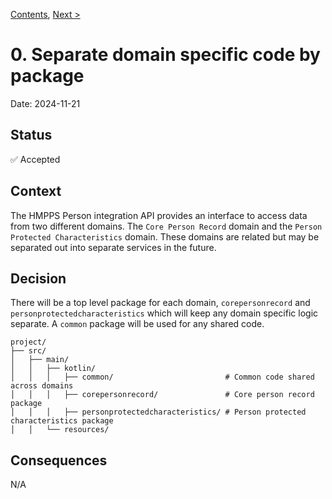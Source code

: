 [Contents](README.md),
[Next >](0001-structure-packages-by-api-version.md)

# 0. Separate domain specific code by package

Date: 2024-11-21

## Status

✅ Accepted

## Context

The HMPPS Person integration API provides an interface to access data from two different domains.
The `Core Person Record` domain and the `Person Protected Characteristics` domain. These domains are
related but may be separated out into separate services in the future.

## Decision

There will be a top level package for each domain, `corepersonrecord` and `personprotectedcharacteristics` which will keep
any domain specific logic separate. A `common` package will be used for any shared code.

```
project/
├── src/
│   ├── main/
│   │   ├── kotlin/
│   │   │   ├── common/                         # Common code shared across domains
│   │   │   ├── corepersonrecord/               # Core person record package
│   │   │   ├── personprotectedcharacteristics/ # Person protected characteristics package
│   │   └── resources/
```

## Consequences

N/A
